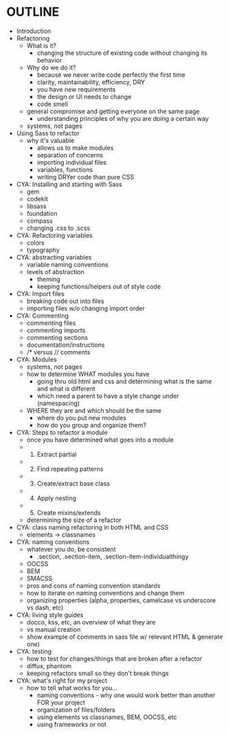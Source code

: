 # OUTLINE

* Introduction
* Refactoring
  * What is it?
    * changing the structure of existing code without changing its behavior
  * Why do we do it?
    * because we never write code perfectly the first time
    * clarity, maintainability, efficiency, DRY
    * you have new requirements
    * the design or UI needs to change
    * code smell
  * general compromise and getting everyone on the same page
    * understanding principles of why you are doing a certain way
  * systems, not pages
 * Using Sass to refactor
   * why it's valuable
     * allows us to make modules
     * separation of concerns
     * importing individual files
     * variables, functions
     * writing DRYer code than pure CSS
* CYA: Installing and starting with Sass
  * gem
  * codekit
  * libsass
  * foundation
  * compass
  * changing .css to .scss
* CYA: Refactoring variables
  * colors
  * typography
* CYA: abstracting variables
  * variable naming conventions
  * levels of abstraction
    * theming
    * keeping functions/helpers out of style code
* CYA: Import files
  * breaking code out into files
  * importing files w/o changing import order
* CYA: Commenting
  * commenting files
  * commenting imports
  * commenting sections
  * documentation/instructions
  * /* versus // comments
* CYA: Modules
  * systems, not pages
  * how to determine WHAT modules you have
    * going thru old html and css and determining what is the same and what is different
    * which need a parent to have a style change under (namespacing)
  * WHERE they are and which should be the same
    * where do you put new modules
    * how do you group and organize them?
* CYA: Steps to refactor a module
  * once you have determined what goes into a module
  * 1) Extract partial
  * 2) Find repeating patterns
  * 3) Create/extract base class
  * 4) Apply nesting
  * 5) Create mixins/extends
  * determining the size of a refactor
* CYA: class naming refactoring in both HTML and CSS
  * elements -> classnames
* CYA: naming conventions
  * whatever you do, be consistent
    * .section, .section-item, .section-item-individualthingy
  * OOCSS
  * BEM
  * SMACSS
  * pros and cons of naming convention standards
  * how to iterate on naming conventions and change them
  * organizing properties (alpha, properties, camelcase vs underscore vs dash, etc)
* CYA: living style guides
  * docco, kss, etc, an overview of what they are
  * vs manual creation
  * show example of comments in sass file w/ relevant HTML & generate one)
* CYA: testing
  * how to test for changes/things that are broken after a refactor
  * diffux, phantom
  * keeping refactors small so they don't break things
* CYA: what's right for my project
  * how to tell what works for you...
    * naming conventions - why one would work better than another FOR your project
    * organization of files/folders
    * using elements vs classnames, BEM, OOCSS, etc
    * using frameworks or not
